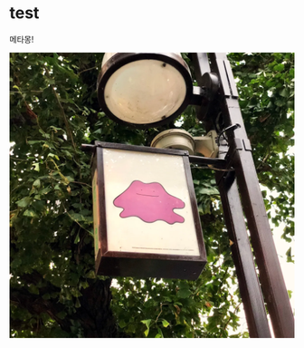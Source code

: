 # test

메타몽!

![metamong](https://raw.githubusercontent.com/robust-lobsters/robust-lobsters.github.io/refs/heads/main/__writings/test/metamong.webp)
